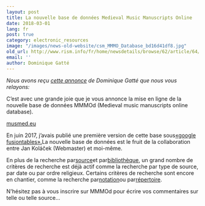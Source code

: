 ```yaml
---
layout: post
title: La nouvelle base de données Medieval Music Manuscripts Online
date: 2018-03-01
lang: fr
post: true
category: electronic_resources
image: "/images/news-old-website/csm_MMMO_Database_bd16d41df8.jpg"
old_url: http://www.rism.info/fr/home/newsdetails/browse/62/article/64/the-new-database-medieval-music-manuscripts-online.html
email: ''
author: Dominique Gatté
---
```



_Nous avons reçu [cette annonce](http://gregorian-chant.ning.com/group/lesmanuscritsduweb/forum/topics/the-new-database-music-manuscripts-online "Ouvre un lien externe dans une nouvelle fenêtre") de Dominique Gatté que nous vous relayons:_

C’est avec une grande joie que je vous annonce la mise en ligne de la nouvelle base de données MMMOd (Medieval music manuscripts online database).

[musmed.eu](http://musmed.eu)

En juin 2017, j’avais publié une première version de cette base sous[«google fusiontables».](http://gregorian-chant.ning.com/group/lesmanuscritsduweb/forum/topics/new-database-6900-music-manuscripts-online-mmmod)La nouvelle base de données est le fruit de la collaboration entre Jan Koláček (Webmaster) et moi-même.

En plus de la recherche par[source](http://musmed.eu/sources)et par[bibliothèque](http://musmed.eu/archives), un grand nombre de critères de recherche est déjà actif comme la recherche par type de source, par date ou par ordre religieux. Certains critères de recherche sont encore en chantier, comme la recherche par[notation](http://musmed.eu/notation)ou par[répertoire](http://musmed.eu/repertoire).

N'hésitez pas à vous inscrire sur MMMOd pour écrire vos commentaires sur telle ou telle source...



